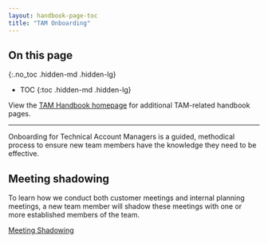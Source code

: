 ```yaml
---
layout: handbook-page-toc
title: "TAM Onboarding"
---
```


## On this page
{:.no_toc .hidden-md .hidden-lg}

- TOC
{:toc .hidden-md .hidden-lg}

View the [TAM Handbook homepage](/handbook/customer-success/tam/) for additional TAM-related handbook pages.

---

Onboarding for Technical Account Managers is a guided, methodical process to ensure new team members have the knowledge they need to be effective.

## Meeting shadowing

To learn how we conduct both customer meetings and internal planning meetings, a new team member will shadow these meetings with one or more established members of the team.

[Meeting Shadowing](/handbook/customer-success/tam/tam-onboarding/shadowing/)
